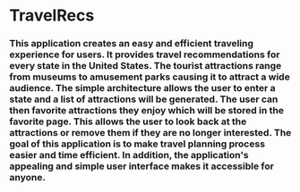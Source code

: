 # TravelRecs


### This application creates an easy and efficient traveling experience for users. It provides travel recommendations for every state in the United States. The tourist attractions range from museums to amusement parks causing it to attract a wide audience. The simple architecture allows the user to enter a state and a list of attractions will be generated. The user can then favorite attractions they enjoy which will be stored in the favorite page. This allows the user to look back at the attractions or remove them if they are no longer interested. The goal of this application is to make travel planning process easier and time efficient. In addition, the application's appealing and simple user interface makes it accessible for anyone. 
